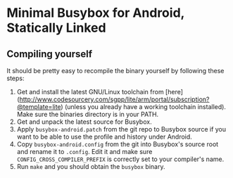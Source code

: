 Minimal Busybox for Android, Statically Linked
====================================================

Compiling yourself
------------------
It should be pretty easy to recompile the binary yourself by following these
steps:

1. Get and install the latest GNU/Linux toolchain from [here]
(http://www.codesourcery.com/sgpp/lite/arm/portal/subscription?@template=lite)
(unless you already have a working toolchain installed). Make sure the binaries
directory is in your PATH.
2. Get and unpack the latest source for Busybox.
3. Apply `busybox-android.patch` from the git repo to Busybox source if you
want to be able to use the profile and history under Android.
4. Copy `busybox-android.config` from the git into Busybox's source root and
rename it to `.config`. Edit it and make sure `CONFIG_CROSS_COMPILER_PREFIX` is
correctly set to your compiler's name.
5. Run `make` and you should obtain the `busybox` binary.

